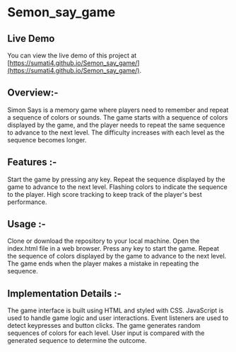 # Semon_say_game

## Live Demo

You can view the live demo of this project at [https://sumati4.github.io/Semon_say_game/](https://sumati4.github.io/Semon_say_game/).


## Overview:-
Simon Says is a memory game where players need to remember and repeat a sequence of colors or sounds. The game starts with a sequence of colors displayed by the game, and the player needs to repeat the same sequence to advance to the next level. The difficulty increases with each level as the sequence becomes longer.

## Features :-
Start the game by pressing any key.
Repeat the sequence displayed by the game to advance to the next level.
Flashing colors to indicate the sequence to the player.
High score tracking to keep track of the player's best performance.

## Usage :-
Clone or download the repository to your local machine.
Open the index.html file in a web browser.
Press any key to start the game.
Repeat the sequence of colors displayed by the game to advance to the next level.
The game ends when the player makes a mistake in repeating the sequence.

## Implementation Details :-
The game interface is built using HTML and styled with CSS.
JavaScript is used to handle game logic and user interactions.
Event listeners are used to detect keypresses and button clicks.
The game generates random sequences of colors for each level.
User input is compared with the generated sequence to determine the outcome.
